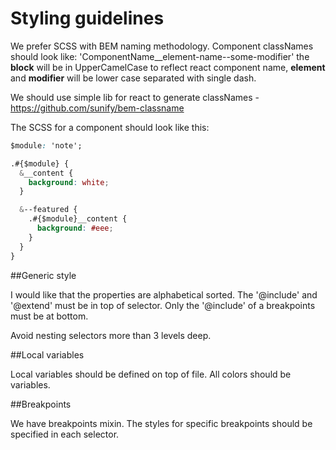 # Styling guidelines
We prefer SCSS with BEM naming methodology. Component classNames should look like: 'ComponentName__element-name--some-modifier' the **block** will be in UpperCamelCase to reflect react component name, **element** and **modifier** will be lower case separated with single dash.

We should use simple lib for react to generate classNames - https://github.com/sunify/bem-classname

The SCSS for a component should look like this:

```css
$module: 'note';

.#{$module} {
  &__content {
    background: white;
  }

  &--featured {
    .#{$module}__content {
      background: #eee;
    }
  }
}
```

##Generic style

I would like that the properties are alphabetical sorted. The '@include' and '@extend' must be in top of selector. Only the '@include' of a breakpoints must be at bottom.

Avoid nesting selectors more than 3 levels deep.

##Local variables

Local variables should be defined on top of file. All colors should be variables.

##Breakpoints

We have breakpoints mixin. The styles for specific breakpoints should be specified in each selector.
